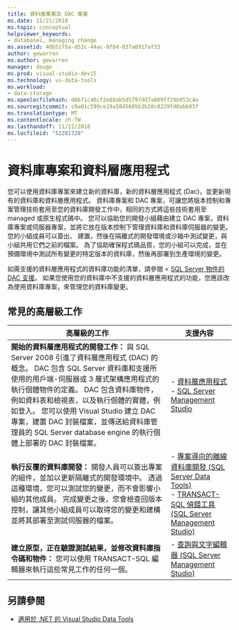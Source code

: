 ```yaml
---
title: 資料庫專案及 DAC 專案
ms.date: 11/21/2018
ms.topic: conceptual
helpviewer_keywords:
- databases, managing change
ms.assetid: 40b51f5a-d52c-44ac-8f84-037a0917af33
author: gewarren
ms.author: gewarren
manager: douge
ms.prod: visual-studio-dev15
ms.technology: vs-data-tools
ms.workload:
- data-storage
ms.openlocfilehash: d8671c46cf2e88ab5d5797dd7a009ff29b953c4e
ms.sourcegitcommit: c9a01c599ce19a5845605b3b28c0229fd0abb93f
ms.translationtype: MT
ms.contentlocale: zh-TW
ms.lasthandoff: 11/21/2018
ms.locfileid: "52281728"
---
```

# <a name="database-projects-and-data-tier-applications"></a>資料庫專案和資料層應用程式

您可以使用資料庫專案來建立新的資料庫，新的資料層應用程式 (Dac)，並更新現有的資料庫和資料層應用程式。 資料庫專案和 DAC 專案，可讓您將版本控制和專案管理技術套用至您的資料庫開發工作中，相同的方式將這些技術套用至 managed 或原生程式碼中。 您可以協助您的開發小組藉由建立 DAC 專案，資料庫專案或伺服器專案，並將它放在版本控制下管理資料庫和資料庫伺服器的變更。 您的小組成員可以簽出、 建置，然後在隔離式的開發環境或沙箱中測試變更，與小組共用它們之前的檔案。 為了協助確保程式碼品質，您的小組可以完成，並在預備環境中測試所有變更的特定版本的資料庫，然後再部署到生產環境的變更。

如需支援的資料層應用程式的資料庫功能的清單，請參閱 < [SQL Server 物件的 DAC 支援](/sql/relational-databases/data-tier-applications/dac-support-for-sql-server-objects-and-versions)。 如果您使用您的資料庫中不支援的資料層應用程式的功能，您應該改為使用資料庫專案，來管理您的資料庫變更。

## <a name="common-high-level-tasks"></a>常見的高層級工作

| 高層級的工作 | 支援內容 |
| - | - |
| **開始的資料層應用程式的開發工作：** 與 SQL Server 2008 引進了資料層應用程式 (DAC) 的概念。 DAC 包含 SQL Server 資料庫和支援所使用的用戶端-伺服器或 3 層式架構應用程式的執行個體物件的定義。 DAC 包含資料庫物件，例如資料表和檢視表，以及執行個體的實體，例如登入。 您可以使用 Visual Studio 建立 DAC 專案，建置 DAC 封裝檔案，並傳送給資料庫管理員的 SQL Server database engine 的執行個體上部署的 DAC 封裝檔案。 | - [資料層應用程式](/sql/relational-databases/data-tier-applications/data-tier-applications)<br />- [SQL Server Management Studio](/sql/ssms/sql-server-management-studio-ssms) |
| **執行反覆的資料庫開發：** 開發人員可以簽出專案的組件，並加以更新隔離式的開發環境中。 透過這種環境，您可以測試您的變更，而不會影響小組的其他成員。 完成變更之後，您會檢查回版本控制，讓其他小組成員可以取得您的變更和建構並將其部署至測試伺服器的檔案。 | - [專案導向的離線資料庫開發 (SQL Server Data Tools)](/sql/ssdt/project-oriented-offline-database-development)<br />- [TRANSACT-SQL 偵錯工具 (SQL Server Management Studio)](/sql/ssms/scripting/transact-sql-debugger) |
| **建立原型，正在驗證測試結果，並修改資料庫指令碼和物件：** 您可以使用 TRANSACT-SQL 編輯器來執行這些常見工作的任何一個。 | - [查詢與文字編輯器 (SQL Server Management Studio)](/sql/ssms/scripting/query-and-text-editors-sql-server-management-studio) |

## <a name="see-also"></a>另請參閱

- [適用於 .NET 的 Visual Studio Data Tools](../data-tools/visual-studio-data-tools-for-dotnet.md)